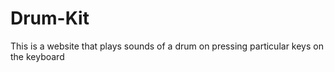 # Drum-Kit
This is a website that plays sounds of a drum on pressing particular keys on the keyboard
